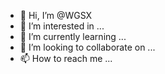 - 👋 Hi, I’m @WGSX
- 👀 I’m interested in ...
- 🌱 I’m currently learning ...
- 💞️ I’m looking to collaborate on ...
- 📫 How to reach me ...

<!---
WGSX/WGSX is a ✨ special ✨ repository because its `README.md` (this file) appears on your GitHub profile.
You can click the Preview link to take a look at your changes.
--->
